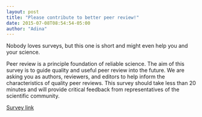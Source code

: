 ```yaml
---
layout: post
title: "Please contribute to better peer review!"
date: 2015-07-08T08:54:54-05:00
author: "Adina"
---
```

Nobody loves surveys, but this one is short and might even help you and your science. 

Peer review is a principle foundation of reliable science.  The aim of this survey is to guide quality and useful peer review into the future.   We are asking you as authors, reviewers, and editors to help inform the characteristics of quality peer reviews.  This survey should take less than 20 minutes and will provide critical feedback from representatives of the scientific community.  

[Survey link](https://iastate.qualtrics.com/SE/?SID=SV_7WCEi44aC8H4CDX)

